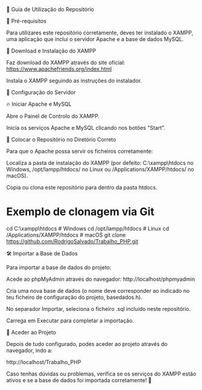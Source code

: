 📌 Guia de Utilização do Repositório

📢 Pré-requisitos

Para utilizares este repositório corretamente, deves ter instalado o XAMPP, uma aplicação que inclui o servidor Apache e a base de dados MySQL.

🔹 Download e Instalação do XAMPP

Faz download do XAMPP através do site oficial: https://www.apachefriends.org/index.html

Instala o XAMPP seguindo as instruções do instalador.

🚀 Configuração do Servidor

🔥 Iniciar Apache e MySQL

Abre o Painel de Controlo do XAMPP.

Inicia os serviços Apache e MySQL clicando nos botões "Start".

📂 Colocar o Repositório no Diretório Correto

Para que o Apache possa servir os ficheiros corretamente:

Localiza a pasta de instalação do XAMPP (por defeito: C:\xampp\htdocs no Windows, /opt/lampp/htdocs/ no Linux ou /Applications/XAMPP/htdocs/ no macOS).

Copia ou clona este repositório para dentro da pasta htdocs.

# Exemplo de clonagem via Git
cd C:\xampp\htdocs   # Windows
cd /opt/lampp/htdocs  # Linux
cd /Applications/XAMPP/htdocs  # macOS
git clone https://github.com/RodrigoSalvado/Trabalho_PHP.git

🛠️ Importar a Base de Dados

Para importar a base de dados do projeto:

Acede ao phpMyAdmin através do navegador: http://localhost/phpmyadmin

Cria uma nova base de dados (o nome deve corresponder ao indicado no teu ficheiro de configuração do projeto, basedados.h).

No separador Importar, seleciona o ficheiro .sql incluído neste repositório.

Carrega em Executar para completar a importação.

🎯 Aceder ao Projeto

Depois de tudo configurado, podes aceder ao projeto através do navegador, indo a:

http://localhost/Trabalho_PHP

Caso tenhas dúvidas ou problemas, verifica se os serviços do XAMPP estão ativos e se a base de dados foi importada corretamente! 🚀
